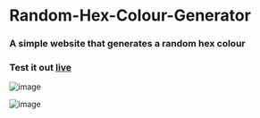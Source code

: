 # Random-Hex-Colour-Generator

<h3> A simple website that generates a random hex colour </h3>

<h3> Test it out <a href="https://montydriver.github.io/Random-Hex-Colour-Generator/" target="_blank">live</a> </h3>

![image](https://user-images.githubusercontent.com/55710230/183639656-eac717f5-f93f-4b8c-98ec-dee06398181f.png)

![image](https://user-images.githubusercontent.com/55710230/183639741-2935a6be-6290-41aa-80ea-634ddecdbba7.png)
